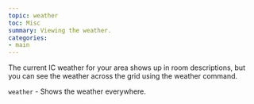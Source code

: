```yaml
---
topic: weather
toc: Misc
summary: Viewing the weather.
categories:
- main
---
```

The current IC weather for your area shows up in room descriptions, but you can see the weather across the grid using the weather command.

`weather` - Shows the weather everywhere.
